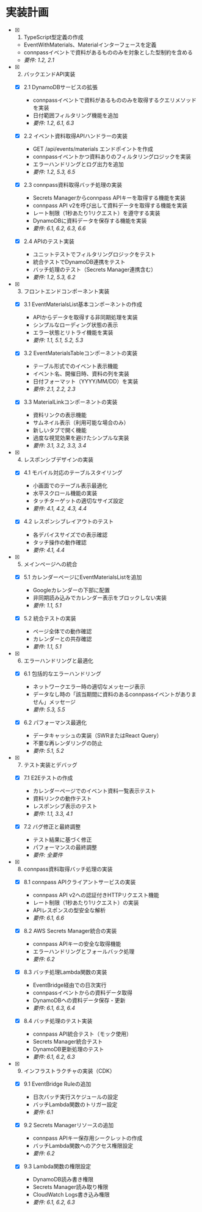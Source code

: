 # 実装計画

- [x] 1. TypeScript型定義の作成
  - EventWithMaterials、Materialインターフェースを定義
  - connpassイベントで資料があるもののみを対象とした型制約を含める
  - _要件: 1.2, 2.1_

- [x] 2. バックエンドAPI実装
  - [x] 2.1 DynamoDBサービスの拡張
    - connpassイベントで資料があるもののみを取得するクエリメソッドを実装
    - 日付範囲フィルタリング機能を追加
    - _要件: 1.2, 6.1, 6.3_

  - [x] 2.2 イベント資料取得APIハンドラーの実装
    - GET /api/events/materials エンドポイントを作成
    - connpassイベントかつ資料ありのフィルタリングロジックを実装
    - エラーハンドリングとログ出力を追加
    - _要件: 1.2, 5.3, 6.5_

  - [x] 2.3 connpass資料取得バッチ処理の実装
    - Secrets Managerからconnpass APIキーを取得する機能を実装
    - connpass API v2を呼び出して資料データを取得する機能を実装
    - レート制限（1秒あたり1リクエスト）を遵守する実装
    - DynamoDBに資料データを保存する機能を実装
    - _要件: 6.1, 6.2, 6.3, 6.6_

  - [x] 2.4 APIのテスト実装
    - ユニットテストでフィルタリングロジックをテスト
    - 統合テストでDynamoDB連携をテスト
    - バッチ処理のテスト（Secrets Manager連携含む）
    - _要件: 1.2, 5.3, 6.2_

- [x] 3. フロントエンドコンポーネント実装
  - [x] 3.1 EventMaterialsList基本コンポーネントの作成
    - APIからデータを取得する非同期処理を実装
    - シンプルなローディング状態の表示
    - エラー状態とリトライ機能を実装
    - _要件: 1.1, 5.1, 5.2, 5.3_

  - [x] 3.2 EventMaterialsTableコンポーネントの実装
    - テーブル形式でのイベント表示機能
    - イベント名、開催日時、資料の列を実装
    - 日付フォーマット（YYYY/MM/DD）を実装
    - _要件: 2.1, 2.2, 2.3_

  - [x] 3.3 MaterialLinkコンポーネントの実装
    - 資料リンクの表示機能
    - サムネイル表示（利用可能な場合のみ）
    - 新しいタブで開く機能
    - 過度な視覚効果を避けたシンプルな実装
    - _要件: 3.1, 3.2, 3.3, 3.4_

- [x] 4. レスポンシブデザインの実装
  - [x] 4.1 モバイル対応のテーブルスタイリング
    - 小画面でのテーブル表示最適化
    - 水平スクロール機能の実装
    - タッチターゲットの適切なサイズ設定
    - _要件: 4.1, 4.2, 4.3, 4.4_

  - [x] 4.2 レスポンシブレイアウトのテスト
    - 各デバイスサイズでの表示確認
    - タッチ操作の動作確認
    - _要件: 4.1, 4.4_

- [x] 5. メインページへの統合
  - [x] 5.1 カレンダーページにEventMaterialsListを追加
    - Googleカレンダーの下部に配置
    - 非同期読み込みでカレンダー表示をブロックしない実装
    - _要件: 1.1, 5.1_

  - [x] 5.2 統合テストの実装
    - ページ全体での動作確認
    - カレンダーとの共存確認
    - _要件: 1.1, 5.1_

- [x] 6. エラーハンドリングと最適化
  - [x] 6.1 包括的なエラーハンドリング
    - ネットワークエラー時の適切なメッセージ表示
    - データなし時の「該当期間に資料のあるconnpassイベントがありません」メッセージ
    - _要件: 5.3, 5.5_

  - [x] 6.2 パフォーマンス最適化
    - データキャッシュの実装（SWRまたはReact Query）
    - 不要な再レンダリングの防止
    - _要件: 5.1, 5.2_

- [x] 7. テスト実装とデバッグ
  - [x] 7.1 E2Eテストの作成
    - カレンダーページでのイベント資料一覧表示テスト
    - 資料リンクの動作テスト
    - レスポンシブ表示のテスト
    - _要件: 1.1, 3.3, 4.1_

  - [x] 7.2 バグ修正と最終調整
    - テスト結果に基づく修正
    - パフォーマンスの最終調整
    - _要件: 全要件_

- [x] 8. connpass資料取得バッチ処理の実装
  - [x] 8.1 connpass APIクライアントサービスの実装
    - connpass API v2への認証付きHTTPリクエスト機能
    - レート制限（1秒あたり1リクエスト）の実装
    - APIレスポンスの型安全な解析
    - _要件: 6.1, 6.6_

  - [x] 8.2 AWS Secrets Manager統合の実装
    - connpass APIキーの安全な取得機能
    - エラーハンドリングとフォールバック処理
    - _要件: 6.2_

  - [x] 8.3 バッチ処理Lambda関数の実装
    - EventBridge経由での日次実行
    - connpassイベントからの資料データ取得
    - DynamoDBへの資料データ保存・更新
    - _要件: 6.1, 6.3, 6.4_

  - [x] 8.4 バッチ処理のテスト実装
    - connpass API統合テスト（モック使用）
    - Secrets Manager統合テスト
    - DynamoDB更新処理のテスト
    - _要件: 6.1, 6.2, 6.3_

- [x] 9. インフラストラクチャの実装（CDK）
  - [x] 9.1 EventBridge Ruleの追加
    - 日次バッチ実行スケジュールの設定
    - バッチLambda関数のトリガー設定
    - _要件: 6.1_

  - [x] 9.2 Secrets Managerリソースの追加
    - connpass APIキー保存用シークレットの作成
    - バッチLambda関数へのアクセス権限設定
    - _要件: 6.2_

  - [x] 9.3 Lambda関数の権限設定
    - DynamoDB読み書き権限
    - Secrets Manager読み取り権限
    - CloudWatch Logs書き込み権限
    - _要件: 6.1, 6.2, 6.3_
